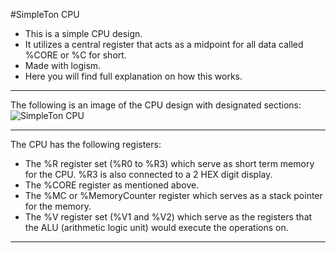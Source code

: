 #SimpleTon CPU
- This is a simple CPU design.
- It utilizes a central register that acts as a midpoint for all data called %CORE or %C for short.
- Made with logism.
- Here you will find full explanation on how this works.
---
The following is an image of the CPU design with designated sections:
![SimpleTon CPU](https://github.com/longchickenlegs/SimpleTon/blob/master/README_pictures/Capture_Annotated.png)

---
The CPU has the following registers:
- The %R register set (%R0 to %R3) which serve as short term memory for the CPU. %R3 is also connected to a 2 HEX digit display.
- The %CORE register as mentioned above.
- The %MC or %MemoryCounter register which serves as a stack pointer for the memory.
- The %V register set (%V1 and %V2) which serve as the registers that the ALU (arithmetic logic unit) would execute the operations on.
---

